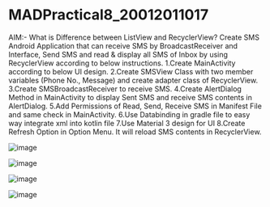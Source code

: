 # MADPractical8_20012011017

AIM:- What is Difference between ListView and RecyclerView? Create SMS Android Application that can receive SMS by BroadcastReceiver and Interface, Send SMS and read & display all SMS of Inbox by using RecyclerView according to below instructions.
1.Create MainActivity according to below UI design.
2.Create SMSView Class with two member variables (Phone No., Message) and create adapter class of RecyclerView.
3.Create SMSBroadcastReceiver to receive SMS.
4.Create AlertDialog Method in MainActivity to display Sent SMS and receive SMS contents in AlertDialog.
5.Add Permissions of Read, Send, Receive SMS in Manifest File and same check in MainActivity.
6.Use Databinding in gradle file to easy way integrate xml into kotlin file
7.Use Material 3 design for UI
8.Create Refresh Option in Option Menu. It will reload SMS contents in RecyclerView.

![image](https://user-images.githubusercontent.com/110706350/196115510-13310cf6-20f3-4715-b3c0-299ab420c82c.png)

![image](https://user-images.githubusercontent.com/110706350/196115553-604ce864-828c-4fda-892a-ab0efabeb3f4.png)

![image](https://user-images.githubusercontent.com/110706350/196115606-821e4bd6-76b8-4c4a-b256-fa98ed995ee8.png)

![image](https://user-images.githubusercontent.com/110706350/196115649-e7875cb5-656e-4316-9fa0-d52e49b686c0.png)
